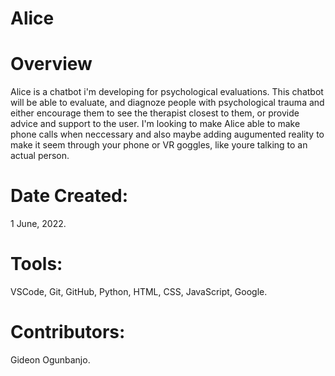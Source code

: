 # Alice

# Overview
Alice is a chatbot i'm developing for psychological evaluations. This chatbot will be able to evaluate, and diagnoze people with psychological trauma and either encourage them to see the therapist closest to them, or provide advice and support to the user. I'm looking to make Alice able to make phone calls when neccessary and also maybe adding augumented reality to make it seem through your phone or VR goggles, like youre talking to an actual person.

# Date Created:
1 June, 2022.

# Tools:
VSCode, Git, GitHub, Python, HTML, CSS, JavaScript, Google.

# Contributors:
Gideon Ogunbanjo.
